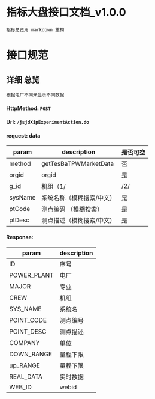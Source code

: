 # 指标大盘接口文档_v1.0.0

    指标总览用 markdown 重构 
    
# 接口规范

## 详细 总览 
    根据电厂不同来显示不同数据
> 
#### HttpMethod: `POST`
#### Url: `/jsjdXipExperimentAction.do`
#### request: data
param      | description        | 是否可空
-----------|--------------------|---------
method     | getTesBaTPWMarketData|否
orgid      | orgid              | 是
g_id       | 机组（1/|/2/|3/|4）     | 是
sysName    | 系统名称（模糊搜索/中文）  | 是
ptCode     | 测点编码 （模糊搜索）   | 是
ptDesc     | 测点描述（模糊搜索/中文）|是
#### Response:      
param      | description
-----------|---------------
ID           | 序号
POWER_PLANT  | 电厂  
MAJOR        | 专业
CREW         | 机组
SYS_NAME     | 系统名
POINT_CODE   | 测点编号
POINT_DESC   | 测点描述
COMPANY      | 单位
DOWN_RANGE   | 量程下限
up_RANGE     | 量程下限
REAL_DATA    | 实时数据
WEB_ID       | webid


